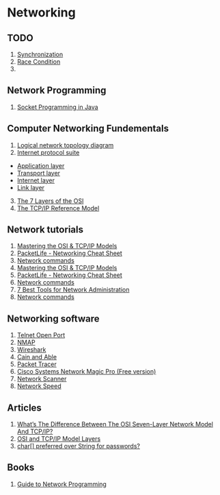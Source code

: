 # Networking



## TODO
1. [Synchronization](https://www.baeldung.com/java-synchronized)
2. [Race Condition](https://stackoverflow.com/questions/34510/what-is-a-race-condition)
3. []()



## Network Programming
1. [Socket Programming in Java](https://www.geeksforgeeks.org/socket-programming-in-java/)



## Computer Networking Fundementals
1. [Logical network topology diagram](http://www.conceptdraw.com/examples/a-logical-diagram)
2. [Internet protocol suite](https://en.wikipedia.org/wiki/Internet_protocol_suite)
 * [Application layer](https://en.wikipedia.org/wiki/Application_layer)
 * [Transport layer](https://en.wikipedia.org/wiki/Transport_layer)
 * [Internet layer](https://en.wikipedia.org/wiki/Internet_layer)
 * [Link layer](https://en.wikipedia.org/wiki/Link_layer)
3. [The 7 Layers of the OSI](https://www.webopedia.com/quick_ref/OSI_Layers.asp)
4. [The TCP/IP Reference Model](https://www.studytonight.com/computer-networks/tcp-ip-reference-model)
 
 

## Network tutorials
1. [Mastering the OSI & TCP/IP Models](http://jaredheinrichs.com/mastering-the-osi-tcpip-models.html)
2. [PacketLife - Networking Cheat Sheet](http://packetlife.net/library/cheat-sheets/)
3. [Network commands](https://blog.pandorafms.org/network-commands/)
4. [Mastering the OSI & TCP/IP Models](http://jaredheinrichs.com/mastering-the-osi-tcpip-models.html)
5. [PacketLife - Networking Cheat Sheet](http://packetlife.net/library/cheat-sheets/)
6. [Network commands](https://blog.pandorafms.org/network-commands/)
7. [7 Best Tools for Network Administration](https://blogs.oracle.com/sql/entry/query_tuning_101_comparing_execution?utm_content=buffer88039&utm_medium=social&utm_source=twitter.com&utm_campaign=buffer)
8. [Network commands](https://blog.pandorafms.org/network-commands/)



## Networking software
1. [Telnet Open Port]()
2. [NMAP]()
3. [Wireshark]()
4. [Cain and Able]()
5. [Packet Tracer]()
6. [Cisco Systems Network Magic Pro (Free version)]()
7. [Network Scanner]()
8. [Network Speed](https://fast.com/)



## Articles
1. [What’s The Difference Between The OSI Seven-Layer Network Model And TCP/IP?](http://www.electronicdesign.com/what-s-difference-between/what-s-difference-between-osi-seven-layer-network-model-and-tcpip)
2. [OSI and TCP/IP Model Layers](http://www.pearsonitcertification.com/articles/article.aspx?p=1804869)
3. [char[] preferred over String for passwords?](https://stackoverflow.com/questions/8881291/why-is-char-preferred-over-string-for-passwords)



## Books
1. [Guide to Network Programming](http://beej.us/guide/bgnet/pdf/bgnet_USLetter_2.pdf)